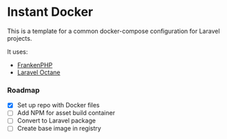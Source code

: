 # Instant Docker

This is a template for a common docker-compose configuration for Laravel projects.

It uses:

- [FrankenPHP](https://frankenphp.dev/)
- [Laravel Octane](https://laravel.com/docs/11.x/octane)

### Roadmap

- [x] Set up repo with Docker files
- [ ] Add NPM for asset build container
- [ ] Convert to Laravel package
- [ ] Create base image in registry
